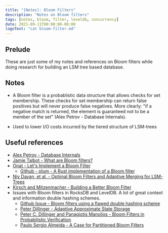 ```yaml
---
title: "[Notes]: Bloom Filters"
description: "Notes on Bloom filters"
tags: [notes, bloom, filter, leveldb, concurrency]
date: 2021-09-11T00:00:00-08:00
logoText: "cat bloom-filter.md"
---
```


## Prelude

These are just some of my notes and references on Bloom filters while doing research for building an
LSM tree based database.

## Notes

- A Bloom filter is a probablistic data structure that allows checks for set membership. These
  checks for set membership can return false positives but will never produce false negatives. More
  clearly: "if a negative match is returned, the element is guaranteed not to be a member of the
  set" (Alex Petrov - Database Internals).

- Used to lower I/O costs incurred by the tiered structure of LSM-trees

## Useful references

- [Alex Petrov - Database Internals](https://databass.dev)
- [Jamie Talbot - What are Bloom filters?](https://blog.medium.com/what-are-bloom-filters-1ec2a50c68ff)
- [Onat - Let's Implement a Bloom Filter](https://onatm.dev/2020/08/10/let-s-implement-a-bloom-filter/)
  - [Github - plum - A Rust implementation of a Bloom filter](https://github.com/distrentic/plum)
- [Niv Dayan, et al. - Optimal Bloom Filters and Adaptive Merging for LSM-Trees](https://nivdayan.github.io/monkey-journal.pdf)
- [Kirsch and Mitzenmacher - Building a Better Bloom Filter](https://www.eecs.harvard.edu/~michaelm/postscripts/tr-02-05.pdf)
- Issues with Bloom filters in RocksDB and LevelDB. A lot of great context and information double
  hashing schemes.
  - [Github Issue - Bloom filters using a flawed double hashing scheme](https://github.com/facebook/rocksdb/issues/4120)
  - [Peter Dillinger - Adaptive Approximate State Storage](http://peterd.org/pcd-diss.pdf)
  - [Peter C. Dillinger and Panagiotis Manolios - Bloom Filters in Probabilistic Verification](https://www.ccs.neu.edu/home/pete/pub/bloom-filters-verification.pdf)
  - [Paulo Sergio Almeida - A Case for Partitioned Bloom Filters](https://arxiv.org/pdf/2009.11789.pdf)
